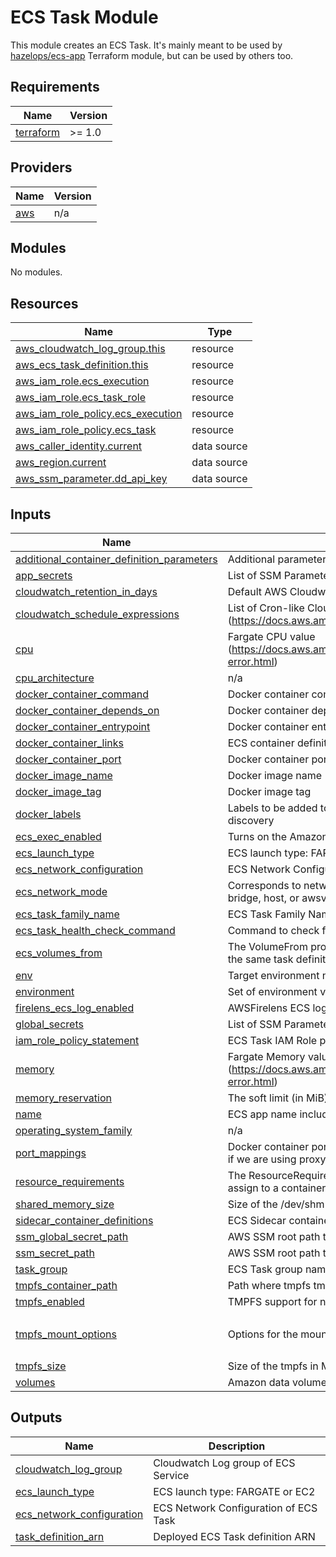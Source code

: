 # ECS Task Module

This module creates an ECS Task.
It's mainly meant to be used by [hazelops/ecs-app](https://registry.terraform.io/modules/hazelops/ecs/aws) Terraform module, but can be used by others too.

<!-- BEGIN_TF_DOCS -->
## Requirements

| Name | Version |
|------|---------|
| <a name="requirement_terraform"></a> [terraform](#requirement\_terraform) | >= 1.0 |

## Providers

| Name | Version |
|------|---------|
| <a name="provider_aws"></a> [aws](#provider\_aws) | n/a |

## Modules

No modules.

## Resources

| Name | Type |
|------|------|
| [aws_cloudwatch_log_group.this](https://registry.terraform.io/providers/hashicorp/aws/latest/docs/resources/cloudwatch_log_group) | resource |
| [aws_ecs_task_definition.this](https://registry.terraform.io/providers/hashicorp/aws/latest/docs/resources/ecs_task_definition) | resource |
| [aws_iam_role.ecs_execution](https://registry.terraform.io/providers/hashicorp/aws/latest/docs/resources/iam_role) | resource |
| [aws_iam_role.ecs_task_role](https://registry.terraform.io/providers/hashicorp/aws/latest/docs/resources/iam_role) | resource |
| [aws_iam_role_policy.ecs_execution](https://registry.terraform.io/providers/hashicorp/aws/latest/docs/resources/iam_role_policy) | resource |
| [aws_iam_role_policy.ecs_task](https://registry.terraform.io/providers/hashicorp/aws/latest/docs/resources/iam_role_policy) | resource |
| [aws_caller_identity.current](https://registry.terraform.io/providers/hashicorp/aws/latest/docs/data-sources/caller_identity) | data source |
| [aws_region.current](https://registry.terraform.io/providers/hashicorp/aws/latest/docs/data-sources/region) | data source |
| [aws_ssm_parameter.dd_api_key](https://registry.terraform.io/providers/hashicorp/aws/latest/docs/data-sources/ssm_parameter) | data source |

## Inputs

| Name | Description | Type | Default | Required |
|------|-------------|------|---------|:--------:|
| <a name="input_additional_container_definition_parameters"></a> [additional\_container\_definition\_parameters](#input\_additional\_container\_definition\_parameters) | Additional parameters passed straight to the container definition, eg. tmpfs config | `any` | `{}` | no |
| <a name="input_app_secrets"></a> [app\_secrets](#input\_app\_secrets) | List of SSM ParameterStore secret parameters - by default, /$var.env/$var.name/* | `list(any)` | `[]` | no |
| <a name="input_cloudwatch_retention_in_days"></a> [cloudwatch\_retention\_in\_days](#input\_cloudwatch\_retention\_in\_days) | Default AWS Cloudwatch retention in days | `number` | `90` | no |
| <a name="input_cloudwatch_schedule_expressions"></a> [cloudwatch\_schedule\_expressions](#input\_cloudwatch\_schedule\_expressions) | List of Cron-like Cloudwatch Event Rule schedule expressions (https://docs.aws.amazon.com/AmazonCloudWatch/latest/events/ScheduledEvents.html) | `list(any)` | `[]` | no |
| <a name="input_cpu"></a> [cpu](#input\_cpu) | Fargate CPU value (https://docs.aws.amazon.com/AmazonECS/latest/developerguide/task-cpu-memory-error.html) | `number` | `256` | no |
| <a name="input_cpu_architecture"></a> [cpu\_architecture](#input\_cpu\_architecture) | n/a | `any` | n/a | yes |
| <a name="input_docker_container_command"></a> [docker\_container\_command](#input\_docker\_container\_command) | Docker container command | `list(string)` | `[]` | no |
| <a name="input_docker_container_depends_on"></a> [docker\_container\_depends\_on](#input\_docker\_container\_depends\_on) | Docker container dependencies | `list(any)` | `[]` | no |
| <a name="input_docker_container_entrypoint"></a> [docker\_container\_entrypoint](#input\_docker\_container\_entrypoint) | Docker container entrypoint | `list(string)` | `[]` | no |
| <a name="input_docker_container_links"></a> [docker\_container\_links](#input\_docker\_container\_links) | ECS container definitions links | `list(any)` | `[]` | no |
| <a name="input_docker_container_port"></a> [docker\_container\_port](#input\_docker\_container\_port) | Docker container port | `number` | `3000` | no |
| <a name="input_docker_image_name"></a> [docker\_image\_name](#input\_docker\_image\_name) | Docker image name | `string` | `""` | no |
| <a name="input_docker_image_tag"></a> [docker\_image\_tag](#input\_docker\_image\_tag) | Docker image tag | `string` | `"latest"` | no |
| <a name="input_docker_labels"></a> [docker\_labels](#input\_docker\_labels) | Labels to be added to the docker. Used for auto-configuration, for instance of JMX discovery | `map(any)` | `null` | no |
| <a name="input_ecs_exec_enabled"></a> [ecs\_exec\_enabled](#input\_ecs\_exec\_enabled) | Turns on the Amazon ECS Exec for the task | `bool` | `true` | no |
| <a name="input_ecs_launch_type"></a> [ecs\_launch\_type](#input\_ecs\_launch\_type) | ECS launch type: FARGATE or EC2 | `string` | `"FARGATE"` | no |
| <a name="input_ecs_network_configuration"></a> [ecs\_network\_configuration](#input\_ecs\_network\_configuration) | ECS Network Configuration | `map(any)` | `{}` | no |
| <a name="input_ecs_network_mode"></a> [ecs\_network\_mode](#input\_ecs\_network\_mode) | Corresponds to networkMode in an ECS task definition. Supported values are none, bridge, host, or awsvpc | `string` | `"awsvpc"` | no |
| <a name="input_ecs_task_family_name"></a> [ecs\_task\_family\_name](#input\_ecs\_task\_family\_name) | ECS Task Family Name | `string` | `""` | no |
| <a name="input_ecs_task_health_check_command"></a> [ecs\_task\_health\_check\_command](#input\_ecs\_task\_health\_check\_command) | Command to check for the health of the container | `string` | n/a | yes |
| <a name="input_ecs_volumes_from"></a> [ecs\_volumes\_from](#input\_ecs\_volumes\_from) | The VolumeFrom property specifies details on a data volume from another container in the same task definition | `list(any)` | `[]` | no |
| <a name="input_env"></a> [env](#input\_env) | Target environment name of the infrastructure | `string` | n/a | yes |
| <a name="input_environment"></a> [environment](#input\_environment) | Set of environment variables | `map(string)` | n/a | yes |
| <a name="input_firelens_ecs_log_enabled"></a> [firelens\_ecs\_log\_enabled](#input\_firelens\_ecs\_log\_enabled) | AWSFirelens ECS logs enabled | `bool` | `false` | no |
| <a name="input_global_secrets"></a> [global\_secrets](#input\_global\_secrets) | List of SSM ParameterStore global secrets - by default, /$var.env/global/* | `list(any)` | `[]` | no |
| <a name="input_iam_role_policy_statement"></a> [iam\_role\_policy\_statement](#input\_iam\_role\_policy\_statement) | ECS Task IAM Role policy statement | `list(any)` | `[]` | no |
| <a name="input_memory"></a> [memory](#input\_memory) | Fargate Memory value (https://docs.aws.amazon.com/AmazonECS/latest/developerguide/task-cpu-memory-error.html) | `number` | `512` | no |
| <a name="input_memory_reservation"></a> [memory\_reservation](#input\_memory\_reservation) | The soft limit (in MiB) of memory to reserve for the container | `number` | `256` | no |
| <a name="input_name"></a> [name](#input\_name) | ECS app name including namespace (if applies) | `string` | n/a | yes |
| <a name="input_operating_system_family"></a> [operating\_system\_family](#input\_operating\_system\_family) | n/a | `any` | n/a | yes |
| <a name="input_port_mappings"></a> [port\_mappings](#input\_port\_mappings) | Docker container port mapping to a host port. We don't forward ports from the container if we are using proxy (proxy reaches out to container via internal network) | `list(any)` | `[]` | no |
| <a name="input_resource_requirements"></a> [resource\_requirements](#input\_resource\_requirements) | The ResourceRequirement property specifies the type and amount of a resource to assign to a container. The only supported resource is a GPU | `list(any)` | `[]` | no |
| <a name="input_shared_memory_size"></a> [shared\_memory\_size](#input\_shared\_memory\_size) | Size of the /dev/shm shared memory in MB | `number` | `0` | no |
| <a name="input_sidecar_container_definitions"></a> [sidecar\_container\_definitions](#input\_sidecar\_container\_definitions) | ECS Sidecar container definitions, e.g. Datadog agent | `any` | `[]` | no |
| <a name="input_ssm_global_secret_path"></a> [ssm\_global\_secret\_path](#input\_ssm\_global\_secret\_path) | AWS SSM root path to global environment secrets like /dev/global | `string` | `null` | no |
| <a name="input_ssm_secret_path"></a> [ssm\_secret\_path](#input\_ssm\_secret\_path) | AWS SSM root path to environment secrets of an app like /dev/app1 | `string` | `null` | no |
| <a name="input_task_group"></a> [task\_group](#input\_task\_group) | ECS Task group name, e.g. app, service name etc. | `string` | `"app"` | no |
| <a name="input_tmpfs_container_path"></a> [tmpfs\_container\_path](#input\_tmpfs\_container\_path) | Path where tmpfs tmpfs would be mounted | `string` | `"/tmp/"` | no |
| <a name="input_tmpfs_enabled"></a> [tmpfs\_enabled](#input\_tmpfs\_enabled) | TMPFS support for non-Fargate deployments | `bool` | `false` | no |
| <a name="input_tmpfs_mount_options"></a> [tmpfs\_mount\_options](#input\_tmpfs\_mount\_options) | Options for the mount of the ram disk. noatime by default to speed up access | `list(string)` | <pre>[<br>  "noatime"<br>]</pre> | no |
| <a name="input_tmpfs_size"></a> [tmpfs\_size](#input\_tmpfs\_size) | Size of the tmpfs in MB | `number` | `1024` | no |
| <a name="input_volumes"></a> [volumes](#input\_volumes) | Amazon data volumes for ECS Task (efs/FSx/Docker volume/Bind mounts) | `list(any)` | `[]` | no |

## Outputs

| Name | Description |
|------|-------------|
| <a name="output_cloudwatch_log_group"></a> [cloudwatch\_log\_group](#output\_cloudwatch\_log\_group) | Cloudwatch Log group of ECS Service |
| <a name="output_ecs_launch_type"></a> [ecs\_launch\_type](#output\_ecs\_launch\_type) | ECS launch type: FARGATE or EC2 |
| <a name="output_ecs_network_configuration"></a> [ecs\_network\_configuration](#output\_ecs\_network\_configuration) | ECS Network Configuration of ECS Task |
| <a name="output_task_definition_arn"></a> [task\_definition\_arn](#output\_task\_definition\_arn) | Deployed ECS Task definition ARN |
<!-- END_TF_DOCS -->
